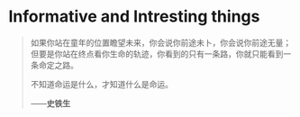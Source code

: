 # Informative and Intresting things



> 如果你站在童年的位置瞻望未来，你会说你前途未卜，你会说你前途无量；但要是你站在终点看你生命的轨迹，你看到的只有一条路，你就只能看到一条命定之路。
>
> 不知道命运是什么，才知道什么是命运。
>
> ——**史铁生**



[](_sidebar.md ':include')
